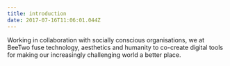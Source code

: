 ```yaml
---
title: introduction
date: 2017-07-16T11:06:01.044Z
---
```

Working in collaboration with socially conscious organisations, we at BeeTwo fuse technology, aesthetics and humanity to co-create digital tools for making our increasingly challenging world a better place.

